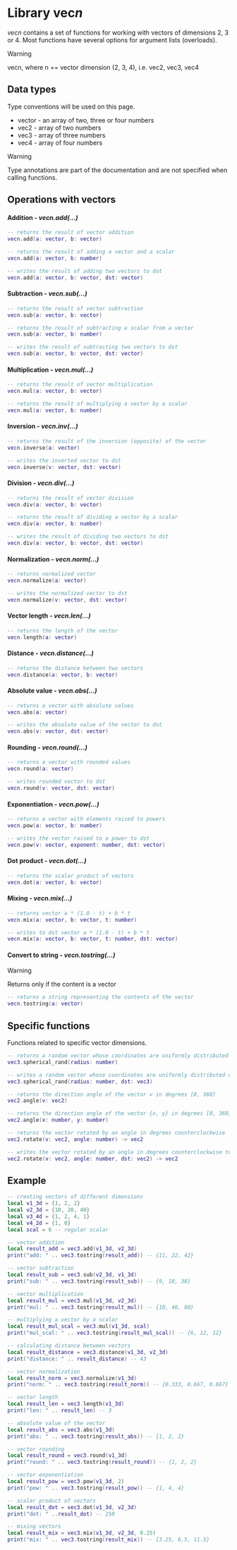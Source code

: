 # Library vec*n*

*vecn* contains a set of functions for working with vectors of dimensions 2, 3 or 4.
Most functions have several options for argument lists (overloads).

> [!WARNING]
>
> vecn, where n == vector dimension (2, 3, 4), i.e. vec2, vec3, vec4
>

## Data types

Type conventions will be used on this page.
- vector - an array of two, three or four numbers
- vec2 - array of two numbers
- vec3 - array of three numbers
- vec4 - array of four numbers

> [!WARNING]
>
> Type annotations are part of the documentation and are not specified when calling functions.


## Operations with vectors

#### Addition - *vecn.add(...)*

```lua
-- returns the result of vector addition
vecn.add(a: vector, b: vector)

-- returns the result of adding a vector and a scalar
vecn.add(a: vector, b: number)

-- writes the result of adding two vectors to dst
vecn.add(a: vector, b: vector, dst: vector)
```

#### Subtraction - *vecn.sub(...)*

```lua
-- returns the result of vector subtraction
vecn.sub(a: vector, b: vector)

-- returns the result of subtracting a scalar from a vector
vecn.sub(a: vector, b: number)

-- writes the result of subtracting two vectors to dst
vecn.sub(a: vector, b: vector, dst: vector)
```

#### Multiplication - *vecn.mul(...)*

```lua
-- returns the result of vector multiplication
vecn.mul(a: vector, b: vector)

-- returns the result of multiplying a vector by a scalar
vecn.mul(a: vector, b: number)
```

#### Inversion - *vecn.inv(...)*

```lua
-- returns the result of the inversion (opposite) of the vector
vecn.inverse(a: vector)

-- writes the inverted vector to dst
vecn.inverse(v: vector, dst: vector)
```

#### Division - *vecn.div(...)*

```lua
-- returns the result of vector division
vecn.div(a: vector, b: vector)

-- returns the result of dividing a vector by a scalar
vecn.div(a: vector, b: number)

-- writes the result of dividing two vectors to dst
vecn.div(a: vector, b: vector, dst: vector)
```

#### Normalization - *vecn.norm(...)*

```lua
-- returns normalized vector
vecn.normalize(a: vector)

-- writes the normalized vector to dst
vecn.normalize(v: vector, dst: vector)
```

#### Vector length - *vecn.len(...)*

```lua
-- returns the length of the vector
vecn.length(a: vector)

```

#### Distance - *vecn.distance(...)*

```lua
-- returns the distance between two vectors
vecn.distance(a: vector, b: vector)
```

#### Absolute value - *vecn.abs(...)*

```lua
-- returns a vector with absolute values
vecn.abs(a: vector)

-- writes the absolute value of the vector to dst
vecn.abs(v: vector, dst: vector)
```

#### Rounding - *vecn.round(...)*

```lua
-- returns a vector with rounded values
vecn.round(a: vector)

-- writes rounded vector to dst
vecn.round(v: vector, dst: vector)
```

#### Exponentiation - *vecn.pow(...)*

```lua
-- returns a vector with elements raised to powers
vecn.pow(a: vector, b: number)

-- writes the vector raised to a power to dst
vecn.pow(v: vector, exponent: number, dst: vector)
```

#### Dot product - *vecn.dot(...)*
```lua
-- returns the scalar product of vectors
vecn.dot(a: vector, b: vector)
```

#### Mixing - *vecn.mix(...)*

```lua
-- returns vector a * (1.0 - t) + b * t
vecn.mix(a: vector, b: vector, t: number)

-- writes to dst vector a * (1.0 - t) + b * t
vecn.mix(a: vector, b: vector, t: number, dst: vector)
```

#### Convert to string - *vecn.tostring(...)*
> [!WARNING]
> Returns only if the content is a vector
```lua
-- returns a string representing the contents of the vector
vecn.tostring(a: vector)
```

## Specific functions

Functions related to specific vector dimensions.

```lua
-- returns a random vector whose coordinates are uniformly distributed on a sphere of a given radius
vec3.spherical_rand(radius: number)

-- writes a random vector whose coordinates are uniformly distributed on a sphere of a given radius in dst
vec3.spherical_rand(radius: number, dst: vec3)

-- returns the direction angle of the vector v in degrees [0, 360]
vec2.angle(v: vec2)

-- returns the direction angle of the vector {x, y} in degrees [0, 360]
vec2.angle(x: number, y: number)

-- returns the vector rotated by an angle in degrees counterclockwise
vec2.rotate(v: vec2, angle: number) -> vec2

-- writes the vector rotated by an angle in degrees counterclockwise to dst
vec2.rotate(v: vec2, angle: number, dst: vec2) -> vec2
```


## Example
```lua
-- creating vectors of different dimensions
local v1_3d = {1, 2, 2}
local v2_3d = {10, 20, 40}
local v3_4d = {1, 2, 4, 1}
local v4_2d = {1, 0}
local scal = 6 -- regular scalar

-- vector addition
local result_add = vec3.add(v1_3d, v2_3d)
print("add: " .. vec3.tostring(result_add)) -- {11, 22, 42}

-- vector subtraction
local result_sub = vec3.sub(v2_3d, v1_3d)
print("sub: " .. vec3.tostring(result_sub)) -- {9, 18, 38}

-- vector multiplication
local result_mul = vec3.mul(v1_3d, v2_3d)
print("mul: " .. vec3.tostring(result_mul)) -- {10, 40, 80}

-- multiplying a vector by a scalar
local result_mul_scal = vec3.mul(v1_3d, scal)
print("mul_scal: " .. vec3.tostring(result_mul_scal)) -- {6, 12, 12}

-- calculating distance between vectors
local result_distance = vec3.distance(v1_3d, v2_3d)
print("distance: " .. result_distance) -- 43

-- vector normalization
local result_norm = vec3.normalize(v1_3d)
print("norm: " .. vec3.tostring(result_norm)) -- {0.333, 0.667, 0.667}

-- vector length
local result_len = vec3.length(v1_3d)
print("len: " .. result_len) -- 3

-- absolute value of the vector
local result_abs = vec3.abs(v1_3d)
print("abs: " .. vec3.tostring(result_abs)) -- {1, 2, 2}

-- vector rounding
local result_round = vec3.round(v1_3d)
print("round: " .. vec3.tostring(result_round)) -- {1, 2, 2}

-- vector exponentiation
local result_pow = vec3.pow(v1_3d, 2)
print("pow: " .. vec3.tostring(result_pow)) -- {1, 4, 4}

-- scalar product of vectors
local result_dot = vec3.dot(v1_3d, v2_3d)
print("dot: " ..result_dot) -- 250

-- mixing vectors
local result_mix = vec3.mix(v1_3d, v2_3d, 0.25)
print("mix: " .. vec3.tostring(result_mix)) -- {3.25, 6.5, 11.5}
